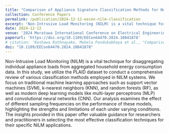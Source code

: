 ```yaml
---
title: "Comparison of Appliance Signature Classification Methods for Non-Intrusive Load Monitoring"
collection: Conference Papers
permalink: /publication/2024-12-12-eecon-nilm-classification
excerpt: 'Non-Intrusive Load Monitoring (NILM) is a vital technique for disaggregating individual appliance loads from aggregated household energy consumption data. In this study, we utilize the PLAID dataset to conduct a comprehensive review of various classification methods employed in NILM systems. We focus on traditional machine learning approaches such as support vector machines (SVM), k-nearest neighbors (KNN), and random forests (RF), as well as modern deep learning models like multi-layer perceptrons (MLP) and convolutional neural networks (CNN). Our analysis examines the effect of different sampling frequencies on the performance of these models, highlighting the strengths and limitations of each under varying conditions. The insights provided in this paper offer valuable guidance for researchers and practitioners in selecting the most effective classification techniques for their specific NILM applications.'
date: 2024-12-12
venue: '2024 Moratuwa International Conference on Electrical Engineering (EECon) (IEEE)'
paperurl: 'https://doi.org/10.1109/EECon64470.2024.10841878'
# citation: 'Keshawa Rathnayake, Mahela Pandukabhaya et al., "Comparison of Appliance Signature Classification Methods for Non-Intrusive Load Monitoring," <i>2024 Moratuwa International Conference on Electrical Engineering (EECon)</i>, Moratuwa, Sri Lanka, 2024, doi: 10.1109/EECon63886.2024.10689188.'
doi: "10.1109/EECon64470.2024.10841878"
---
```


Non-Intrusive Load Monitoring (NILM) is a vital technique for disaggregating individual appliance loads from aggregated household energy consumption data. In this study, we utilize the PLAID dataset to conduct a comprehensive review of various classification methods employed in NILM systems. We focus on traditional machine learning approaches such as support vector machines (SVM), k-nearest neighbors (KNN), and random forests (RF), as well as modern deep learning models like multi-layer perceptrons (MLP) and convolutional neural networks (CNN). Our analysis examines the effect of different sampling frequencies on the performance of these models, highlighting the strengths and limitations of each under varying conditions. The insights provided in this paper offer valuable guidance for researchers and practitioners in selecting the most effective classification techniques for their specific NILM applications.
